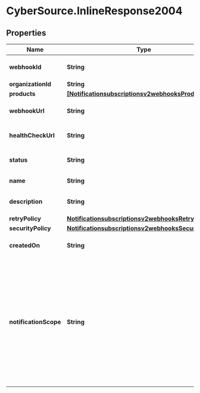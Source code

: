 # CyberSource.InlineResponse2004

## Properties
Name | Type | Description | Notes
------------ | ------------- | ------------- | -------------
**webhookId** | **String** | Webhook Id. This is generated by the server. | [optional] 
**organizationId** | **String** | Organization ID. | [optional] 
**products** | [**[Notificationsubscriptionsv2webhooksProducts]**](Notificationsubscriptionsv2webhooksProducts.md) |  | [optional] 
**webhookUrl** | **String** | The client's endpoint (URL) to receive webhooks. | [optional] 
**healthCheckUrl** | **String** | The client's health check endpoint (URL). | [optional] 
**status** | **String** | Webhook status. | [optional] [default to 'INACTIVE']
**name** | **String** | Client friendly webhook name. | [optional] 
**description** | **String** | Client friendly webhook description. | [optional] 
**retryPolicy** | [**Notificationsubscriptionsv2webhooksRetryPolicy**](Notificationsubscriptionsv2webhooksRetryPolicy.md) |  | [optional] 
**securityPolicy** | [**Notificationsubscriptionsv2webhooksSecurityPolicy**](Notificationsubscriptionsv2webhooksSecurityPolicy.md) |  | [optional] 
**createdOn** | **String** | Date on which webhook was created/registered. | [optional] 
**notificationScope** | **String** | The webhook scope. 1. SELF The Webhook is used to deliver webhooks for only this Organization (or Merchant). 2. DESCENDANTS The Webhook is used to deliver webhooks for this Organization and its children. This field is optional.    Possible values: - SELF - DESCENDANTS | [optional] [default to 'DESCENDANTS']



